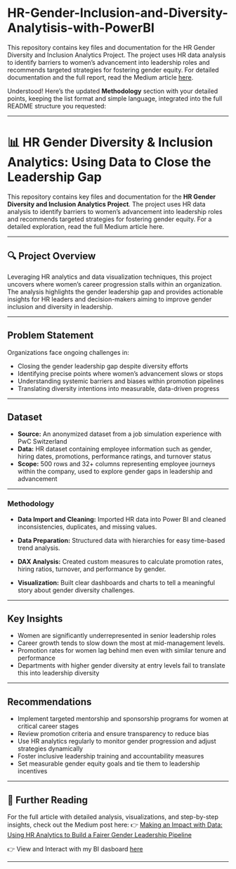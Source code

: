 # HR-Gender-Inclusion-and-Diversity-Analytisis-with-PowerBI
This repository contains key files and documentation for the HR Gender Diversity and Inclusion Analytics Project. The project uses HR data analysis to identify barriers to women’s advancement into leadership roles and recommends targeted strategies for fostering gender equity. For detailed documentation and the full report, read the Medium article [here](https://medium.com/@UjuEmmanuella/making-an-impact-with-data-using-hr-analytics-to-build-a-fairer-gender-leadership-pipeline-41ec2b777737).

Understood! Here’s the updated **Methodology** section with your detailed points, keeping the list format and simple language, integrated into the full README structure you requested:

---

# 📊 HR Gender Diversity & Inclusion Analytics: Using Data to Close the Leadership Gap

This repository contains key files and documentation for the **HR Gender Diversity and Inclusion Analytics Project**. The project uses HR data analysis to identify barriers to women’s advancement into leadership roles and recommends targeted strategies for fostering gender equity. For a detailed exploration, read the full Medium article here.

---

## 🔍 Project Overview

Leveraging HR analytics and data visualization techniques, this project uncovers where women’s career progression stalls within an organization. The analysis highlights the gender leadership gap and provides actionable insights for HR leaders and decision-makers aiming to improve gender inclusion and diversity in leadership.

---

## Problem Statement

Organizations face ongoing challenges in:

* Closing the gender leadership gap despite diversity efforts
* Identifying precise points where women’s advancement slows or stops
* Understanding systemic barriers and biases within promotion pipelines
* Translating diversity intentions into measurable, data-driven progress

---

## Dataset

* **Source:** An anonymized dataset from a job simulation experience with PwC Switzerland
* **Data:** HR dataset containing employee information such as gender, hiring dates, promotions, performance ratings, and turnover status
* **Scope:** 500 rows and 32+ columns representing employee journeys within the company, used to explore gender gaps in leadership and advancement


---

### Methodology

- **Data Import and Cleaning:** Imported HR data into Power BI and cleaned inconsistencies, duplicates, and missing values.

- **Data Preparation:** Structured data with hierarchies for easy time-based trend analysis.

- **DAX Analysis:** Created custom measures to calculate promotion rates, hiring ratios, turnover, and performance by gender.

- **Visualization:** Built clear dashboards and charts to tell a meaningful story about gender diversity challenges.

---

## Key Insights

* Women are significantly underrepresented in senior leadership roles
* Career growth tends to slow down the most at mid-management levels.
* Promotion rates for women lag behind men even with similar tenure and performance
* Departments with higher gender diversity at entry levels fail to translate this into leadership diversity

---

## Recommendations

* Implement targeted mentorship and sponsorship programs for women at critical career stages
* Review promotion criteria and ensure transparency to reduce bias
* Use HR analytics regularly to monitor gender progression and adjust strategies dynamically
* Foster inclusive leadership training and accountability measures
* Set measurable gender equity goals and tie them to leadership incentives

---

## 📖 Further Reading

For the full article with detailed analysis, visualizations, and step-by-step insights, check out the Medium post here:
👉 [Making an Impact with Data: Using HR Analytics to Build a Fairer Gender Leadership Pipeline](https://medium.com/@UjuEmmanuella/making-an-impact-with-data-using-hr-analytics-to-build-a-fairer-gender-leadership-pipeline-41ec2b777737)

👉 View and Interact with my BI dasboard [here](https://app.powerbi.com/view?r=eyJrIjoiMzlmOWFhYWQtZWMyOC00OTNjLWJmMDctNGI0YzllNzhiMjliIiwidCI6IjE0ODkzNGNiLWQyMDgtNGU1Ny1hNGNkLWE2YTY2YWIyMDgwMCJ9&pageName=78510d43e0e0a772a9d7)

---



